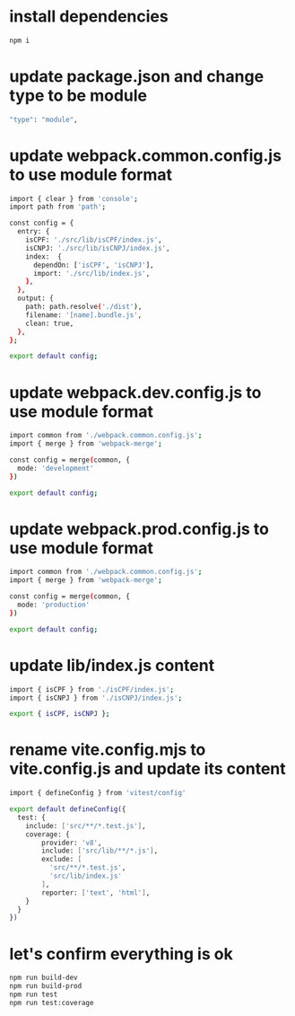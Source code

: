 # install dependencies
```sh
npm i
```

# update package.json and change type to be module
```sh
"type": "module",
```

# update webpack.common.config.js to use module format
```sh
import { clear } from 'console';
import path from 'path';

const config = {
  entry: {
    isCPF: './src/lib/isCPF/index.js',
    isCNPJ: './src/lib/isCNPJ/index.js',
    index:  {
      dependOn: ['isCPF', 'isCNPJ'],
      import: './src/lib/index.js',
    },
  },
  output: {
    path: path.resolve('./dist'),
    filename: '[name].bundle.js',
    clean: true,
  },
};

export default config;
```

# update webpack.dev.config.js to use module format
```sh
import common from './webpack.common.config.js';
import { merge } from 'webpack-merge';

const config = merge(common, {
  mode: 'development'
})

export default config;
```


# update webpack.prod.config.js to use module format
```sh
import common from './webpack.common.config.js';
import { merge } from 'webpack-merge';

const config = merge(common, {
  mode: 'production'  
})

export default config;
```

# update lib/index.js content
```sh
import { isCPF } from './isCPF/index.js';
import { isCNPJ } from './isCNPJ/index.js';

export { isCPF, isCNPJ };
```

# rename vite.config.mjs to vite.config.js and update its content
```sh
import { defineConfig } from 'vitest/config'

export default defineConfig({
  test: {
    include: ['src/**/*.test.js'],
    coverage: {
        provider: 'v8',
        include: ['src/lib/**/*.js'],
        exclude: [
          'src/**/*.test.js',
          'src/lib/index.js'
        ],
        reporter: ['text', 'html'],
    }
  }
})
```


# let's confirm everything is ok
```sh
npm run build-dev
npm run build-prod
npm run test
npm run test:coverage
```